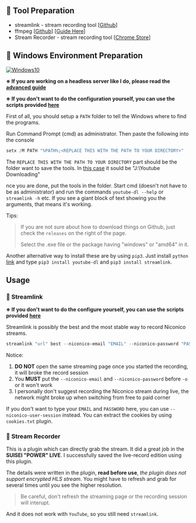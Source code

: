 ## 🔨 Tool Preparation

- streamlink - stream recording tool [[Github](https://github.com/streamlink/streamlink)]
- ffmpeg [[Github](https://github.com/FFmpeg/FFmpeg)] [[Guide Here](http://blog.gregzaal.com/how-to-install-ffmpeg-on-windows/)]
- Stream Recorder - stream recording tool [[Chrome Store](https://chrome.google.com/webstore/detail/stream-recorder-download/iogidnfllpdhagebkblkgbfijkbkjdmm)]

## 🎪 Windows Environment Preparation

[![Windows10](https://img.shields.io/badge/Windows%2010-20H2-blue)](https://www.microsoft.com/en-us/software-download/windows10)

**※ If you are working on a headless server like I do, please read the [advanced guide](/Advanced/server.md)**

**※ If you don't want to do the configuration yourself, you can use the scripts provided [here](/scripts)**

First of all, you should setup a `PATH` folder to tell the Windows where to find the programs.

Run Command Prompt (cmd) as administrator. Then paste the following into the console

```powershell
setx /M PATH "%PATH%;<REPLACE THIS WITH THE PATH TO YOUR DIRECTORY>"
```
The `REPLACE THIS WITH THE PATH TO YOUR DIRECTORY` part should be the folder want to save the tools. In [this case](/assets/dir1.PNG) it sould be "J:\Youtube Downloading"

nce you are done, put the tools in the folder. Start cmd (doesn't not have to be as administrator) and run the commands `youtube-dl --help` or `streamlink -h` etc. If you see a giant block of text showing you the arguments, that means it's working.

Tips: 

> If you are not sure about how to download things on Github, just check the `releases` on the right of the page.
>
> Select the .exe file or the package having "windows" or "amd64" in it.

Another alternative way to install these are by using `pip3`. Just install `python` [link](https://www.python.org/) and type `pip3 install youtube-dl` and `pip3 install streamlink`.

## Usage

### 🚩 Streamlink

**※ If you don't want to do the configure yourself, you can use the scripts provided [here](/scripts)**

Streamlink is possibly the best and the most stable way to record Niconico streams.

```powershell
streamlink "url" best --niconico-email "EMAIL" --niconico-password "PASSWORD" -o "filename.ts"
```

Notice:

1. **DO NOT** open the same streaming page once you started the recording, it will broke the record session
2. You **MUST** put the `--niconico-email` and `--niconico-password` before `-o` or it won't work
3. I personally don't suggest recording the Niconico stream during live, the network might broke up when switching from free to paid corner

If you don't want to type your `EMAIL` and `PASSWORD` here, you can use `--niconico-user-session` instead. You can extract the cookies by using `cookies.txt` plugin.

### 🚩 Stream Recorder

This is a plugin which can directly grab the stream. It did a great job in the **SUISEI "POWER" LIVE**. I successfully saved the live-record edition using this plugin.

The details were written in the plugin, **read before use**, *the plugin does not support encrypted HLS stream*. You might have to refresh and grab for several times until you see the higher resolution. 

> Be careful, don't refresh the streaming page or the recording session will interupt.

And it does not work with `YouTube`, so you still need `streamlink`.
